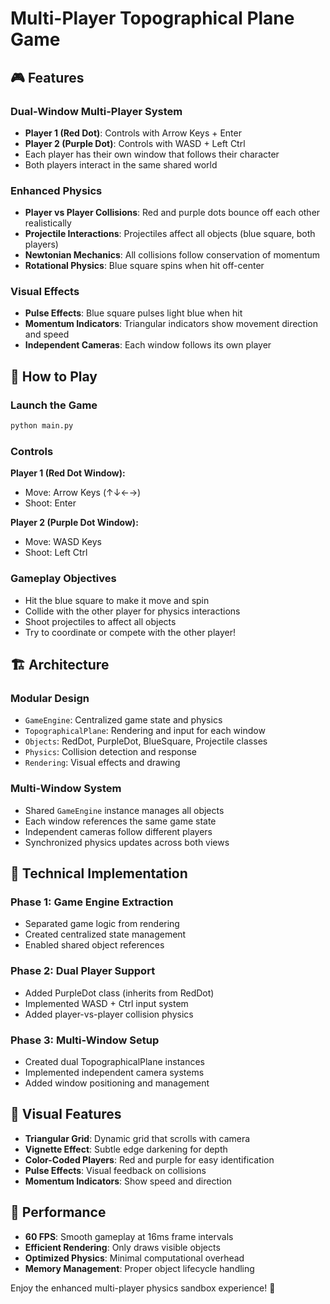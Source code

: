 # Multi-Player Topographical Plane Game

## 🎮 Features

### **Dual-Window Multi-Player System**
- **Player 1 (Red Dot)**: Controls with Arrow Keys + Enter
- **Player 2 (Purple Dot)**: Controls with WASD + Left Ctrl
- Each player has their own window that follows their character
- Both players interact in the same shared world

### **Enhanced Physics**
- **Player vs Player Collisions**: Red and purple dots bounce off each other realistically
- **Projectile Interactions**: Projectiles affect all objects (blue square, both players)
- **Newtonian Mechanics**: All collisions follow conservation of momentum
- **Rotational Physics**: Blue square spins when hit off-center

### **Visual Effects**
- **Pulse Effects**: Blue square pulses light blue when hit
- **Momentum Indicators**: Triangular indicators show movement direction and speed
- **Independent Cameras**: Each window follows its own player

## 🎯 How to Play

### **Launch the Game**
```bash
python main.py
```

### **Controls**
**Player 1 (Red Dot Window):**
- Move: Arrow Keys (↑↓←→)
- Shoot: Enter

**Player 2 (Purple Dot Window):**
- Move: WASD Keys
- Shoot: Left Ctrl

### **Gameplay Objectives**
- Hit the blue square to make it move and spin
- Collide with the other player for physics interactions
- Shoot projectiles to affect all objects
- Try to coordinate or compete with the other player!

## 🏗️ Architecture

### **Modular Design**
- `GameEngine`: Centralized game state and physics
- `TopographicalPlane`: Rendering and input for each window
- `Objects`: RedDot, PurpleDot, BlueSquare, Projectile classes
- `Physics`: Collision detection and response
- `Rendering`: Visual effects and drawing

### **Multi-Window System**
- Shared `GameEngine` instance manages all objects
- Each window references the same game state
- Independent cameras follow different players
- Synchronized physics updates across both views

## 🔧 Technical Implementation

### **Phase 1: Game Engine Extraction**
- Separated game logic from rendering
- Created centralized state management
- Enabled shared object references

### **Phase 2: Dual Player Support**
- Added PurpleDot class (inherits from RedDot)
- Implemented WASD + Ctrl input system
- Added player-vs-player collision physics

### **Phase 3: Multi-Window Setup**
- Created dual TopographicalPlane instances
- Implemented independent camera systems
- Added window positioning and management

## 🎨 Visual Features

- **Triangular Grid**: Dynamic grid that scrolls with camera
- **Vignette Effect**: Subtle edge darkening for depth
- **Color-Coded Players**: Red and purple for easy identification
- **Pulse Effects**: Visual feedback on collisions
- **Momentum Indicators**: Show speed and direction

## 🚀 Performance

- **60 FPS**: Smooth gameplay at 16ms frame intervals
- **Efficient Rendering**: Only draws visible objects
- **Optimized Physics**: Minimal computational overhead
- **Memory Management**: Proper object lifecycle handling

Enjoy the enhanced multi-player physics sandbox experience! 🎉

